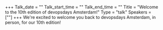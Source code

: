 +++
Talk_date = ""
Talk_start_time = ""
Talk_end_time = ""
Title = "Welcome to the 10th edition of devopsdays Amsterdam!"
Type = "talk"
Speakers = [""]
+++
We're excited to welcome you back to devopsdays Amsterdam, in person, for our 10th edition!

